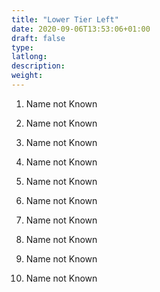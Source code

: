 ```yaml
---
title: "Lower Tier Left"
date: 2020-09-06T13:53:06+01:00
draft: false
type: 
latlong:
description:
weight:
---
```


1. Name not Known

2. Name not Known

3. Name not Known

4. Name not Known

5. Name not Known

6. Name not Known

7. Name not Known

8. Name not Known

9. Name not Known

10. Name not Known 
